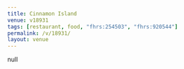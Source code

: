 ```yaml
---
title: Cinnamon Island
venue: v18931
tags: [restaurant, food, "fhrs:254503", "fhrs:920544"]
permalink: /v/18931/
layout: venue
---
```

null
